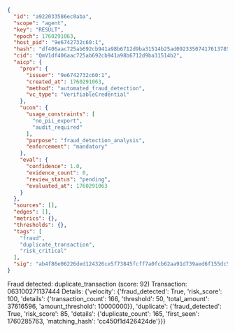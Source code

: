 ```json
{
  "id": "a922033586ec0aba",
  "scope": "agent",
  "key": "RESULT",
  "epoch": 1760291063,
  "host_pid": "9e6742732c60:1",
  "hash": "df406aac725ab692cb941a98b6712d9ba31514b25ad092335074176137857f83",
  "cid": "QmV1df406aac725ab692cb941a98b6712d9ba31514b2",
  "aicp": {
    "prov": {
      "issuer": "9e6742732c60:1",
      "created_at": 1760291063,
      "method": "automated_fraud_detection",
      "vc_type": "VerifiableCredential"
    },
    "ucon": {
      "usage_constraints": [
        "no_pii_export",
        "audit_required"
      ],
      "purpose": "fraud_detection_analysis",
      "enforcement": "mandatory"
    },
    "eval": {
      "confidence": 1.0,
      "evidence_count": 0,
      "review_status": "pending",
      "evaluated_at": 1760291063
    }
  },
  "sources": [],
  "edges": [],
  "metrics": {},
  "thresholds": {},
  "tags": [
    "fraud",
    "duplicate_transaction",
    "risk_critical"
  ],
  "sig": "ab4f86e06226ded124326ce5f73845fcff7a0fcb62aa91d739aed6f155dc5637"
}
```

Fraud detected: duplicate_transaction (score: 92)
Transaction: 063100271137444
Details: {'velocity': {'fraud_detected': True, 'risk_score': 100, 'details': {'transaction_count': 166, 'threshold': 50, 'total_amount': 37616596, 'amount_threshold': 10000000}}, 'duplicate': {'fraud_detected': True, 'risk_score': 85, 'details': {'duplicate_count': 165, 'first_seen': 1760285763, 'matching_hash': 'cc450f1d426424de'}}}